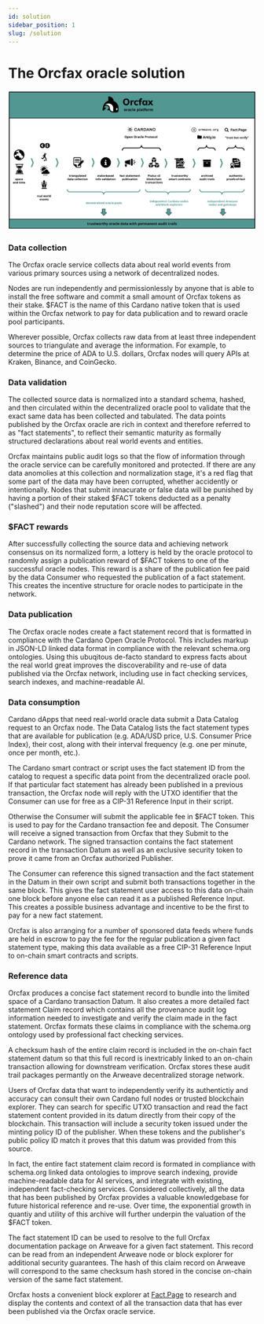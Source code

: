 ```yaml
---
id: solution
sidebar_position: 1
slug: /solution
---
```


# The Orcfax oracle solution

![Orcfax concept diagram](/img/orcfax-concept-diagram-label-march-2023.png)

### Data collection
The Orcfax oracle service collects data about real world events from various primary sources using a network of decentralized nodes. 

Nodes are run independently and permissionlessly by anyone that is able to install the free software and commit a small amount of Orcfax tokens as their stake. $FACT is the name of this Cardano native token that is used within the Orcfax network to pay for data publication and to reward oracle pool participants.

Wherever possible, Orcfax collects raw data from at least three independent sources to triangulate and average the information. For example, to determine the price of ADA to U.S. dollars, Orcfax nodes will query APIs at Kraken, Binance, and CoinGecko.

### Data validation
The collected source data is normalized into a standard schema, hashed, and then circulated within the decentralized oracle pool to validate that the exact same data has been collected and tabulated. The data points published by the Orcfax oracle are rich in context and therefore referred to as "fact statements", to reflect their semantic maturity as formally structured declarations about real world events and entities.

Orcfax maintains public audit logs so that the flow of information through the oracle service can be carefully monitored and protected. If there are any data anomolies at this collection and normalization stage, it's a red flag that some part of the data may have been corrupted, whether accidently or intentionally. Nodes that submit innacurate or false data will be punished by having a portion of their staked $FACT tokens deducted as a penalty ("slashed") and their node reputation score will be affected. 

### $FACT rewards
After successfully collecting the source data and achieving network consensus on its normalized form, a lottery is held by the oracle protocol to randomly assign a publication reward of $FACT tokens to one of the successful oracle nodes. This reward is a share of the publication fee paid by the data Consumer who requested the publication of a fact statement. This creates the incentive structure for oracle nodes to participate in the network.

### Data publication
The Orcfax oracle nodes create a fact statement record that is formatted in compliance with the Cardano Open Oracle Protocol. This includes markup in JSON-LD linked data format in compliance with the relevant schema.org ontologies. Using this ubuqitous de-facto standard to express facts about the real world great improves the discoverability and re-use of data published via the Orcfax network, including use in fact checking services, search indexes, and machine-readable AI.

### Data consumption
Cardano dApps that need real-world oracle data submit a Data Catalog request to an Orcfax node. The Data Catalog lists the fact statement types that are available for publication (e.g. ADA/USD price, U.S. Consumer Price Index), their cost, along with their interval frequency (e.g. one per minute, once per month, etc.). 

The Cardano smart contract or script uses the fact statement ID from the catalog to request a specific data point from the decentralized oracle pool. If that particular fact statement has already been published in a previous transaction, the Orcfax node will reply with the UTXO identifier that the Consumer can use for free as a CIP-31 Reference Input in their script. 

Otherwise the Consumer will submit the applicable fee in $FACT token. This is used to pay for the Cardano transaction fee and deposit. The Consumer will receive a signed transaction from Orcfax that they Submit to the Cardano network. The signed transaction contains the fact statement record in the transaction Datum as well as an exclusive security token to prove it came from an Orcfax authorized Publisher. 

The Consumer can reference this signed transaction and the fact statement in the Datum in their own script and submit both transactions together in the same block. This gives the fact statement user access to this data on-chain one block before anyone else can read it as a published Reference Input. This creates a possible business advantage and incentive to be the first to pay for a new fact statement.

Orcfax is also arranging for a number of sponsored data feeds where funds are held in escrow to pay the fee for the regular publication a given fact statement type, making this data available as a free CIP-31 Reference Input to on-chain smart contracts and scripts.

### Reference data
Orcfax produces a concise fact statement record to bundle into the limited space of a Cardano transaction Datum. It also creates a more detailed fact statement Claim record which contains all the provenance audit log information needed to investigate and verify the claim made in the fact statement. Orcfax formats these claims in compliance with the schema.org ontology used by professional fact checking services.

A checksum hash of the entire claim record is included in the on-chain fact statement datum so that this full record is inextricably linked to an on-chain transaction allowing for downstream verification. Orcfax stores these audit trail packages permantly on the Arweave decentralized storage network.

Users of Orcfax data that want to independently verify its authentictiy and accuracy can consult their own Cardano full nodes or trusted blockchain explorer. They can search for specific UTXO transaction and read the fact statement content provided in its datum directly from their copy of the blockchain. This transaction will include a security token issued under the minting policy ID of the publisher. When these tokens and the publisher's public policy ID match it proves that this datum was provided from this source.

In fact, the entire fact statement claim record is formated in compliance with schema.org linked data ontologies to improve search indexing, provide machine-readable data for AI services, and integrate with existing, independent fact-checking services. Considered collectively, all the data that has been published by Orcfax provides a valuable knowledgebase for future historical reference and re-use. Over time, the exponential growth in quantiy and utility of this archive will further underpin the valuation of the $FACT token.

The fact statement ID can be used to resolve to the full Orcfax documentation package on Arweave for a given fact statement. This record can be read from an independent Arweave node or block explorer for additional security guarantees. The hash of this claim record on Arweave will correspond to the same checksum hash stored in the concise on-chain version of the same fact statement.

Orcfax hosts a convenient block explorer at [Fact.Page](https://fact.page) to research and display the contents and context of all the transaction data that has ever been published via the Orcfax oracle service. 










